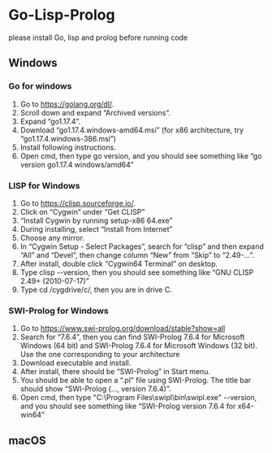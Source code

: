 # Go-Lisp-Prolog
please install Go, lisp and prolog before running code
## Windows
### Go for windows
1. Go to https://golang.org/dl/.
2. Scroll down and expand “Archived versions”.
3. Expand “go1.17.4”.
4. Download “go1.17.4.windows-amd64.msi” (for x86 architecture, try “go1.17.4.windows-386.msi”)
5. Install following instructions.
6. Open cmd, then type go version, and you should see something like “go version go1.17.4 windows/amd64”

### LISP for Windows
1. Go to https://clisp.sourceforge.io/.
2. Click on “Cygwin” under “Get CLISP”
3. “Install Cygwin by running setup-x86 64.exe”
4. During installing, select “Install from Internet”
5. Choose any mirror.
6. In “Cygwin Setup - Select Packages”, search for “clisp” and then expand “All” and “Devel”, then change column “New” from “Skip” to “2.49-...”.
7. After install, double click “Cygwin64 Terminal” on desktop.
8. Type clisp --version, then you should see something like “GNU CLISP 2.49+ (2010-07-17)”
9. Type cd /cygdrive/c/, then you are in drive C.

### SWI-Prolog for Windows
1. Go to https://www.swi-prolog.org/download/stable?show=all
2. Search for “7.6.4”, then you can find SWI-Prolog 7.6.4 for Microsoft Windows (64 bit) and SWI-Prolog 7.6.4 for Microsoft Windows (32 bit). Use the one corresponding to your architecture
3. Download executable and install.
4. After install, there should be “SWI-Prolog” in Start menu.
5. You should be able to open a “.pl” file using SWI-Prolog. The title bar should show “SWI-Prolog (..., version 7.6.4)”.
6. Open cmd, then type "C:\Program Files\swipl\bin\swipl.exe" --version, and you should see something like “SWI-Prolog version 7.6.4 for x64-win64”

## macOS
